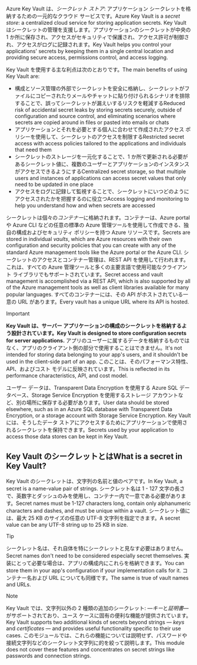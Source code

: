 <span data-ttu-id="76ed4-101">Azure Key Vault は、*シークレット ストア*: アプリケーション シークレットを格納するための一元的なクラウド サービスです。</span><span class="sxs-lookup"><span data-stu-id="76ed4-101">Azure Key Vault is a *secret store*: a centralized cloud service for storing application secrets.</span></span> <span data-ttu-id="76ed4-102">Key Vault はシークレットの管理を支援します。アプリケーションのシークレットが中央の 1 か所に保存され、アクセスがセキュリティで保護され、アクセス許可が制御され、アクセスがログに記録されます。</span><span class="sxs-lookup"><span data-stu-id="76ed4-102">Key Vault helps you control your applications' secrets by keeping them in a single central location and providing secure access, permissions control, and access logging.</span></span>

<span data-ttu-id="76ed4-103">Key Vault を使用する主な利点は次のとおりです。</span><span class="sxs-lookup"><span data-stu-id="76ed4-103">The main benefits of using Key Vault are:</span></span>

- <span data-ttu-id="76ed4-104">構成とソース管理の外部でシークレットを安全に格納し、シークレットがファイルにコピーされたりメールやチャットに貼り付けられるシナリオを排除することで、誤ってシークレットが漏えいするリスクを軽減する</span><span class="sxs-lookup"><span data-stu-id="76ed4-104">Reduced risk of accidental secret leaks by storing secrets securely, outside of configuration and source control, and eliminating scenarios where secrets are copied around in files or pasted into emails or chats</span></span>
- <span data-ttu-id="76ed4-105">アプリケーションとそれを必要とする個人に合わせて作成されたアクセス ポリシーを使用して、シークレットのアクセスを制限する</span><span class="sxs-lookup"><span data-stu-id="76ed4-105">Restricted secret access with access policies tailored to the applications and individuals that need them</span></span>
- <span data-ttu-id="76ed4-106">シークレットのストレージを一元化することで、1 か所で更新される必要があるシークレット値に、複数のユーザーとアプリケーションのインスタンスがアクセスできるようにする</span><span class="sxs-lookup"><span data-stu-id="76ed4-106">Centralized secret storage, so that multiple users and instances of applications can access secret values that only need to be updated in one place</span></span>
- <span data-ttu-id="76ed4-107">アクセスをログに記録して監視することで、シークレットにいつどのようにアクセスされたかを把握するのに役立つ</span><span class="sxs-lookup"><span data-stu-id="76ed4-107">Access logging and monitoring to help you understand how and when secrets are accessed</span></span>

<span data-ttu-id="76ed4-108">シークレットは個々の*コンテナー*に格納されます。コンテナーは、Azure portal や Azure CLI などの任意の標準の Azure 管理ツールを使用して作成できる、独自の構成およびセキュリティ ポリシーを持つ Azure リソースです。</span><span class="sxs-lookup"><span data-stu-id="76ed4-108">Secrets are stored in individual *vaults*, which are Azure resources with their own configuration and security policies that you can create with any of the standard Azure management tools like the Azure portal or the Azure CLI.</span></span> <span data-ttu-id="76ed4-109">シークレットのアクセスとコンテナー管理は、REST API を使用して行われます。これは、すべての Azure 管理ツールと多くの主要言語で使用可能なクライアント ライブラリでもサポートされています。</span><span class="sxs-lookup"><span data-stu-id="76ed4-109">Secret access and vault management is accomplished via a REST API, which is also supported by all of the Azure management tools as well as client libraries available for many popular languages.</span></span> <span data-ttu-id="76ed4-110">すべてのコンテナーには、その API がホストされている一意の URL があります。</span><span class="sxs-lookup"><span data-stu-id="76ed4-110">Every vault has a unique URL where its API is hosted.</span></span>

> [!IMPORTANT]
> <span data-ttu-id="76ed4-111">**Key Vault は、サーバー アプリケーションの構成のシークレットを格納するよう設計されています。**</span><span class="sxs-lookup"><span data-stu-id="76ed4-111">**Key Vault is designed to store configuration secrets for server applications.**</span></span> <span data-ttu-id="76ed4-112">アプリのユーザーに属するデータを格納するものではなく、アプリのクライアント側の部分で使用することはできません。</span><span class="sxs-lookup"><span data-stu-id="76ed4-112">It's not intended for storing data belonging to your app's users, and it shouldn't be used in the client-side part of an app.</span></span> <span data-ttu-id="76ed4-113">このことは、そのパフォーマンス特性、API、およびコスト モデルに反映されています。</span><span class="sxs-lookup"><span data-stu-id="76ed4-113">This is reflected in its performance characteristics, API, and cost model.</span></span>
>
> <span data-ttu-id="76ed4-114">ユーザー データは、Transparent Data Encryption を使用する Azure SQL データベース、Storage Service Encryption を使用するストレージ アカウントなど、別の場所に保存する必要があります。</span><span class="sxs-lookup"><span data-stu-id="76ed4-114">User data should be stored elsewhere, such as in an Azure SQL database with Transparent Data Encryption, or a storage account with Storage Service Encryption.</span></span> <span data-ttu-id="76ed4-115">Key Vault には、そうしたデータ ストアにアクセスするためにアプリケーションで使用されるシークレットを保持できます。</span><span class="sxs-lookup"><span data-stu-id="76ed4-115">Secrets used by your application to access those data stores can be kept in Key Vault.</span></span>

## <a name="what-is-a-secret-in-key-vault"></a><span data-ttu-id="76ed4-116">Key Vault のシークレットとは</span><span class="sxs-lookup"><span data-stu-id="76ed4-116">What is a secret in Key Vault?</span></span>

<span data-ttu-id="76ed4-117">Key Vault のシークレットは、文字列の名前と値のペアです。</span><span class="sxs-lookup"><span data-stu-id="76ed4-117">In Key Vault, a secret is a name-value pair of strings.</span></span> <span data-ttu-id="76ed4-118">シークレット名は 1 - 127 文字の長さで、英数字とダッシュのみを使用し、コンテナー内で一意である必要があります。</span><span class="sxs-lookup"><span data-stu-id="76ed4-118">Secret names must be 1-127 characters long, contain only alphanumeric characters and dashes, and must be unique within a vault.</span></span> <span data-ttu-id="76ed4-119">シークレット値には、最大 25 KB のサイズの任意の UTF-8 文字列を指定できます。</span><span class="sxs-lookup"><span data-stu-id="76ed4-119">A secret value can be any UTF-8 string up to 25 KB in size.</span></span>

> [!TIP]
> <span data-ttu-id="76ed4-120">シークレット名は、それ自体を特にシークレットと見なす必要はありません。</span><span class="sxs-lookup"><span data-stu-id="76ed4-120">Secret names don't need to be considered especially secret themselves.</span></span> <span data-ttu-id="76ed4-121">実装にとって必要な場合は、アプリの構成内にこれらを格納できます。</span><span class="sxs-lookup"><span data-stu-id="76ed4-121">You can store them in your app's configuration if your implementation calls for it.</span></span> <span data-ttu-id="76ed4-122">コンテナー名および URL についても同様です。</span><span class="sxs-lookup"><span data-stu-id="76ed4-122">The same is true of vault names and URLs.</span></span>

> [!NOTE]
> <span data-ttu-id="76ed4-123">Key Vault では、文字列以外の 2 種類の追加のシークレット: &mdash;*キー*と*証明書*&mdash;がサポートされており、ユース ケースに固有の便利な機能が提供されています。</span><span class="sxs-lookup"><span data-stu-id="76ed4-123">Key Vault supports two additional kinds of secrets beyond strings &mdash; *keys* and *certificates* &mdash; and provides useful functionality specific to their use cases.</span></span> <span data-ttu-id="76ed4-124">このモジュールでは、これらの機能については説明せず、パスワードや接続文字列などのシークレット文字列に的を絞って説明します。</span><span class="sxs-lookup"><span data-stu-id="76ed4-124">This module does not cover these features and concentrates on secret strings like passwords and connection strings.</span></span>
